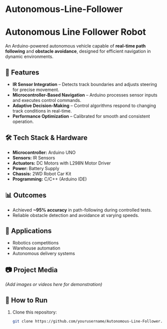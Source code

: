 # Autonomous-Line-Follower

# Autonomous Line Follower Robot

An Arduino-powered autonomous vehicle capable of **real-time path following** and **obstacle avoidance**, designed for efficient navigation in dynamic environments.

## 🚀 Features
- **IR Sensor Integration** – Detects track boundaries and adjusts steering for precise movement.
- **Microcontroller-Based Navigation** – Arduino processes sensor inputs and executes control commands.
- **Adaptive Decision-Making** – Control algorithms respond to changing track conditions in real-time.
- **Performance Optimization** – Calibrated for smooth and consistent operation.

## 🛠 Tech Stack & Hardware
- **Microcontroller:** Arduino UNO
- **Sensors:** IR Sensors
- **Actuators:** DC Motors with L298N Motor Driver
- **Power:** Battery Supply
- **Chassis:** 2WD Robot Car Kit
- **Programming:** C/C++ (Arduino IDE)

## 📊 Outcomes
- Achieved **~95% accuracy** in path-following during controlled tests.
- Reliable obstacle detection and avoidance at varying speeds.

## 📌 Applications
- Robotics competitions
- Warehouse automation
- Autonomous delivery systems

## 📷 Project Media
*(Add images or videos here for demonstration)*

## 📜 How to Run
1. Clone this repository:
   ```bash
   git clone https://github.com/yourusername/Autonomous-Line-Follower.git
